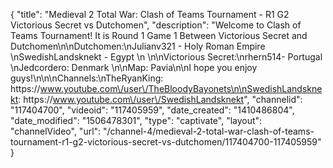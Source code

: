 {
    "title": "Medieval 2 Total War: Clash of Teams Tournament - R1 G2 Victorious Secret  vs Dutchomen",
    "description": "Welcome to Clash of Teams Tournament!  It is Round 1 Game 1 Between Victorious Secret and Dutchomen\n\nDutchomen:\nJulianv321 - Holy Roman Empire \nSwedishLandsknekt - Egypt \n \n\nVictorious Secret:\nrhern514- Portugal \nJedcordero: Denmark \n\nMap: Pavia\n\nI hope you enjoy guys!\n\n\nChannels:\nTheRyanKing: https:\/\/www.youtube.com\/user\/TheBloodyBayonets\n\nSwedishLandsknekt: https:\/\/www.youtube.com\/user\/SwedishLandsknekt",
    "channelid": "117404700",
    "videoid": "117405959",
    "date_created": "1410486804",
    "date_modified": "1506478301",
    "type": "captivate",
    "layout": "channelVideo",
    "url": "\/channel-4\/medieval-2-total-war-clash-of-teams-tournament-r1-g2-victorious-secret-vs-dutchomen\/117404700-117405959"
}